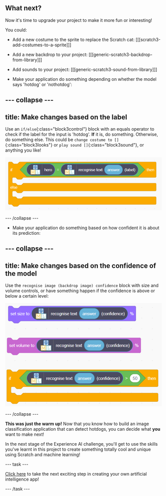 ## What next?

Now it's time to upgrade your project to make it more fun or interesting!

You could:
+ Add a new costume to the sprite to replace the Scratch cat:
[[[scratch3-add-costumes-to-a-sprite]]] 

+ Add a new backdrop to your project:
[[[generic-scratch3-backdrop-from-library]]]

+ Add sounds to your project:
[[[generic-scratch3-sound-from-library]]]

+ Make your application do something depending on whether the model says 'hotdog' or 'nothotdog':

--- collapse ---
---
title: Make changes based on the label
---

Use an `if/else`{:class="block3control"} block with an equals operator to check if the label for the input is 'hotdog'. **If** it is, do something. Otherwise, do something else. This could be `change costume to []`{:class="block3looks"} or `play sound []`{:class="block3sound"}, or anything you like!

![Image showing a yellow if/else block with a green equals operator block inside it. Inside that is a block that determines which label the model has selected based on input.](images/label_if.png)

--- /collapse ---

+ Make your application do something based on how confident it is about its prediction:

--- collapse ---
---
title: Make changes based on the confidence of the model
---

Use the `recognise image (backdrop image) confidence` block with size and volume controls, or have something happen if the confidence is above or below a certain level:

![A list of blocks, including a set volume block, a set size block, and an if block. All have a block that determines the confidence of the model inserted into their variable ports.](images/confidence_if.png)

--- /collapse ---

**This was just the warm up!** Now that you know how to build an image classification application that can detect hotdogs, you can decide what **you** want to make next! 

In the next stage of the Experience AI challenge, you'll get to use the skills you've learnt in this project to create something totally cool and unique using Scratch and machine learning! 

--- task ---

[Click here](https://projects.raspberrypi.org/en/projects/xai-challenge-submit/) to take the next exciting step in creating your own artificial intelligence app!

--- /task ---
